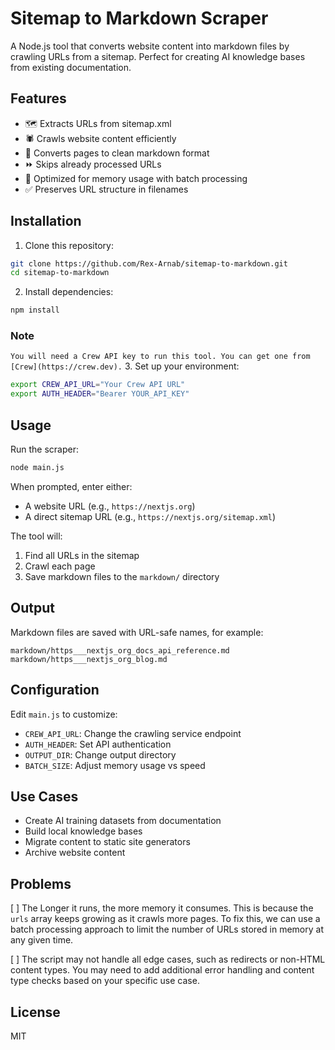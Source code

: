 # Sitemap to Markdown Scraper

A Node.js tool that converts website content into markdown files by crawling URLs from a sitemap. Perfect for creating AI knowledge bases from existing documentation.

## Features

- 🗺️ Extracts URLs from sitemap.xml
- 🕷️ Crawls website content efficiently
- 📝 Converts pages to clean markdown format
- ⏩ Skips already processed URLs
- 🧠 Optimized for memory usage with batch processing
- ✅ Preserves URL structure in filenames

## Installation

1. Clone this repository:
```bash
git clone https://github.com/Rex-Arnab/sitemap-to-markdown.git
cd sitemap-to-markdown
```

2. Install dependencies:
```bash
npm install
```

### Note
`You will need a Crew API key to run this tool. You can get one from [Crew](https://crew.dev).`
3. Set up your environment:
```bash
export CREW_API_URL="Your Crew API URL"
export AUTH_HEADER="Bearer YOUR_API_KEY"
```

## Usage

Run the scraper:
```bash
node main.js
```

When prompted, enter either:
- A website URL (e.g., `https://nextjs.org`)
- A direct sitemap URL (e.g., `https://nextjs.org/sitemap.xml`)

The tool will:
1. Find all URLs in the sitemap
2. Crawl each page
3. Save markdown files to the `markdown/` directory

## Output

Markdown files are saved with URL-safe names, for example:
```
markdown/https___nextjs_org_docs_api_reference.md
markdown/https___nextjs_org_blog.md
```

## Configuration

Edit `main.js` to customize:
- `CREW_API_URL`: Change the crawling service endpoint
- `AUTH_HEADER`: Set API authentication
- `OUTPUT_DIR`: Change output directory
- `BATCH_SIZE`: Adjust memory usage vs speed

## Use Cases

- Create AI training datasets from documentation
- Build local knowledge bases
- Migrate content to static site generators
- Archive website content

## Problems
[ ] The Longer it runs, the more memory it consumes. This is because the `urls` array keeps growing as it crawls more pages. To fix this, we can use a batch processing approach to limit the number of URLs stored in memory at any given time.

[ ] The script may not handle all edge cases, such as redirects or non-HTML content types. You may need to add additional error handling and content type checks based on your specific use case.

## License

MIT
